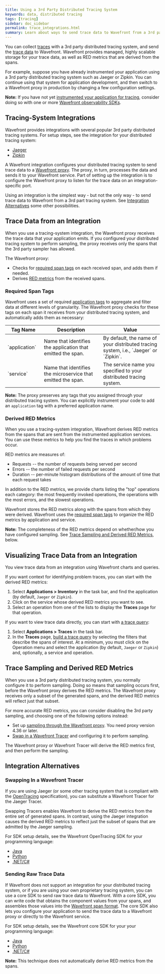 ```yaml
---
title: Using a 3rd Party Distributed Tracing System
keywords: data, distributed tracing
tags: [tracing]
sidebar: doc_sidebar
permalink: trace_integrations.html
summary: Learn about ways to send trace data to Wavefront from a 3rd party distributed tracing system.
---
```


You can collect [traces](tracing_basics.html#wavefront_trace_data) with a 3rd party distributed tracing system, and send the [trace data](tracing_basics.html) to Wavefront. Wavefront provides managed, highly scalable storage for your trace data, as well as RED metrics that are derived from the spans.

For example, suppose you have already instrumented your application using a 3rd party distributed tracing system such as Jaeger or Zipkin. You can continue using that system for application development, and then switch to a Wavefront proxy in production by changing a few configuration settings. 

**Note:** If you have not yet [instrumented your application for tracing](tracing_instrumenting_frameworks.html), consider doing so with one or more [Wavefront observability SDKs](wavefront_sdks.html).

## Tracing-System Integrations

Wavefront provides integrations with several popular 3rd party distributed tracing systems. For setup steps, see the integration for your distributed tracing system:
* [Jaeger](jaeger.html)  
* [Zipkin](zipkin.html)

A Wavefront integration configures your distributed tracing system to send trace data to a [Wavefront proxy](proxies_installing.html). The proxy, in turn, processes the data and sends it to your Wavefront service. Part of setting up the integration is to configure the Wavefront proxy to listen for the trace data on an integration-specific port.

Using an integration is the simplest way - but not the only way - to send trace data to Wavefront from a 3rd part tracing system. See [Integration Alternatives](#integration-alternatives) some other possibilities.

## Trace Data from an Integration

When you use a tracing-system integration, the Wavefront proxy receives the trace data that your application emits. If you configured your distributed tracing system to perform sampling, the proxy receives only the spans that the 3rd party sampler has allowed. 

The Wavefront proxy:
* Checks for [required span tags](#required-span-tags) on each received span, and adds them if needed.
* Derives [RED metrics](#derived-red-metrics) from the received spans.

### Required Span Tags

Wavefront uses a set of required [application tags](tracing_instrumenting_frameworks.html#how-wavefront-uses-application-tags) to aggregate and filter data at different levels of granularity.
The Wavefront proxy checks for these tags on each span it receives from your distributed tracing system, and automatically adds them as necessary:

<table>
<colgroup>
<col width="20%"/>
<col width="35%"/>
<col width="35%"/>
</colgroup>
<thead>
<tr><th>Tag Name</th><th>Description</th><th>Value</th></tr>
</thead>
<tbody>
<tr>
<td markdown="span">`application`</td>
<td markdown="span">Name that identifies the application that emitted the span. </td>
<td markdown="span">By default, the name of your distributed tracing system, i.e., `Jaeger` or `Zipkin`.</td>
</tr>
<tr>
<td markdown="span">`service`</td>
<td markdown="span">Name that identifies the microservice that emitted the span. </td>
<td markdown="span">The service name you specified to your distributed tracing system.</td>
</tr>
</tbody>
</table>


**Note:** The proxy preserves any tags that you assigned through your distributed tracing system. You can explicitly instrument your code to add an `application` tag with a preferred application name.


### Derived RED Metrics

When you use a tracing-system integration, Wavefront derives RED metrics from the spans that are sent from the instrumented application services. You can use these metrics to help you find the traces in which problems occur.

RED metrics are measures of: 

* Requests -- the number of requests being served per second
* Errors -- the number of failed requests per second
* Duration -- per-minute histogram distributions of the amount of time that each request takes

In addition to the RED metrics, we provide charts listing the "top" operations each category: the most frequently invoked operations, the operations with the most errors, and the slowest operations.

Wavefront stores the RED metrics along with the spans from which they were derived. Wavefront uses the [required span tags](#required_span_tags) to organize the RED metrics by application and service. 

**Note:** The completeness of the RED metrics depend on whether/how you have configured sampling. See [Trace Sampling and Derived RED Metrics](#trace-sampling-and-derived-red-metrics), below.

## Visualizing Trace Data from an Integration

You view trace data from an integration using Wavefront charts and queries. 

If you want context for identifying problem traces, you can start with the derived RED metrics:

1. Select **Applications > Inventory** in the task bar, and find the application (by default, `Jaeger` or `Zipkin`).
2. Click on the service whose derived RED metrics you want to see. 
3. Select an operation from one of the lists to display the **Traces** page for that operation. <!---by following the steps in _[[Link to subsection of Tracing a Hotspot Across Services page]]_.--->

If you want to view trace data directly, you can start with [a trace query](trace_data_query.html): 
1. Select **Applications > Traces** in the task bar.
2. In the **Traces** page, [build a trace query](trace_data_query.html#building-a-trace-query) by selecting the filters that describe the spans of interest. At a minimum, you must click on the Operation menu and select the application (by default, `Jaeger` or `Zipkin`) and, optionally, a service and operation. 


## Trace Sampling and Derived RED Metrics

When you use a 3rd party distributed tracing system, you normally configure it to perform sampling. Doing so means that sampling occurs first, before the Wavefront proxy derives the RED metrics. The Wavefront proxy receives only a subset of the generated spans, and the derived RED metrics will reflect just that subset.

For more accurate RED metrics, you can consider disabling the 3rd party sampling, and choosing one of the following options instead:

* Set up [sampling through the Wavefront proxy](trace_data_sampling.html#setting-up-sampling-through-the-proxy). You need proxy version 4.36 or later.
* [Swap in a Wavefront Tracer](#swapping-in-a-wavefront-tracer) and configuring it to perform sampling. 

The Wavefront proxy or Wavefront Tracer will derive the RED metrics first, and then perform the sampling.


## Integration Alternatives

### Swapping In a Wavefront Tracer
If you are using Jaeger (or some other tracing system that is compliant with the [OpenTracing](https://opentracing.io) specification), you can substitute a Wavefront Tracer for the Jaeger Tracer. 

Swapping Tracers enables Wavefront to derive the RED metrics from the entire set of generated spans. In contrast, using the Jaeger integration causes the derived RED metrics to reflect just the subset of spans that are admitted by the Jaeger sampling.

For SDK setup details, see the Wavefront OpenTracing SDK for your programming language:
* [Java](https://github.com/wavefrontHQ/wavefront-opentracing-sdk-java) 
* [Python](https://github.com/wavefrontHQ/wavefront-opentracing-sdk-python)
* [.NET/C#](https://github.com/wavefrontHQ/wavefront-opentracing-sdk-csharp)

### Sending Raw Trace Data
If Wavefront does not support an integration for your distributed tracing system, or if you are using your own proprietary tracing system, you can use a core SDK to send raw trace data to Wavefront. With a core SDK, you can write code that obtains the component values from your spans, and assembles those values into the [Wavefront span format](). The core SDK also lets you configure your application to send the trace data to a Wavefront proxy or directly to the Wavefront service. 

For SDK setup details, see the Wavefront core SDK for your your programming language:

* [Java](https://github.com/wavefrontHQ/wavefront-sdk-java) 
* [Python](https://github.com/wavefrontHQ/wavefront-sdk-python)
* [.NET/C#](https://github.com/wavefrontHQ/wavefront-sdk-csharp)

**Note:** This technique does not automatically derive RED metrics from the spans.










<!---
<table>
<colgroup>
<col width="18%"/>
<col width="50%"/>
<col width="32%"/>
</colgroup>
<thead>
<tr><th>Menu</th><th>Description</th><th>Example</th></tr>
</thead>
<tbody>
<tr>
<td markdown="span"> </td>
<td markdown="span"> </td>
<td markdown="span"> </td>
</tr>
</tbody>
</table>


--->
